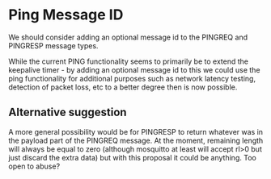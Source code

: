 # Ping Message ID

We should consider adding an optional message id to the PINGREQ and PINGRESP message types.

While the current PING functionality seems to primarily be to extend the keepalive timer - by adding an optional message id to this we could use the ping functionality for additional purposes such as network latency testing, detection of packet loss, etc to a better degree then is now possible.

## Alternative suggestion


A more general possibility would be for PINGRESP to return whatever was in the payload part of the PINGREQ message. At the moment, remaining length will always be equal to zero (although mosquitto at least will accept rl>0 but just discard the extra data) but with this proposal it could be anything. Too open to abuse?
